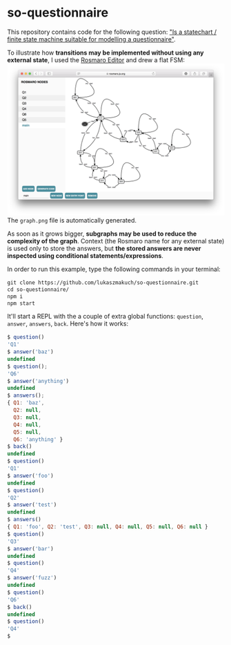 # so-questionnaire

This repository contains code for the following question: ["Is a statechart / finite state machine suitable for modelling a questionnaire"](https://stackoverflow.com/questions/51881085/is-a-statechart-finite-state-machine-suitable-for-modelling-a-questionnaire).

To illustrate how __transitions may be implemented without using any external state__, I used the [Rosmaro Editor](https://rosmaro.js.org/editor/) and drew a flat FSM:
![The Rosmaro Editor](graph.png?raw=true)
The `graph.png` file is automatically generated.

As soon as it grows bigger, __subgraphs may be used to reduce the complexity of the graph__. Context (the Rosmaro name for any external state) is used only to store the answers, but __the stored answers are never inspected using conditional statements/expressions__.

In order to run this example, type the following commands in your terminal:
```
git clone https://github.com/lukaszmakuch/so-questionnaire.git
cd so-questionnaire/
npm i
npm start
```
It'll start a REPL with the a couple of extra global functions: `question`, `answer`, `answers`, `back`. Here's how it works:
```javascript
$ question()
'Q1'
$ answer('baz')
undefined
$ question();
'Q6'
$ answer('anything')
undefined
$ answers();
{ Q1: 'baz',
  Q2: null,
  Q3: null,
  Q4: null,
  Q5: null,
  Q6: 'anything' }
$ back()
undefined
$ question()
'Q1'
$ answer('foo')
undefined
$ question()
'Q2'
$ answer('test')
undefined
$ answers()
{ Q1: 'foo', Q2: 'test', Q3: null, Q4: null, Q5: null, Q6: null }
$ question()
'Q3'
$ answer('bar')
undefined
$ question()
'Q4'
$ answer('fuzz')
undefined
$ question()
'Q6'
$ back()
undefined
$ question()
'Q4'
$ 
```